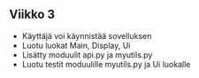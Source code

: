 ## Viikko 3

- Käyttäjä voi käynnistää sovelluksen
- Luotu luokat Main, Display, Ui
- Lisätty moduulit api.py ja myutils.py
- Luotu testit moduulille myutils.py ja Ui luokalle
